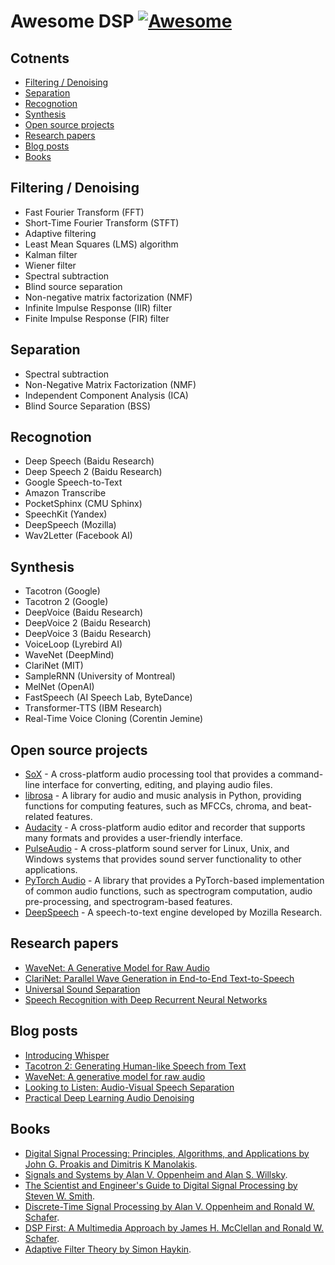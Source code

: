 # Awesome DSP [![Awesome](https://awesome.re/badge.svg)](https://github.com/sindresorhus/awesome)

## Cotnents

- [Filtering / Denoising](#filtering--denoising)
- [Separation](#separation)
- [Recognotion](#recognotion)
- [Synthesis](#synthesis)
- [Open source projects](#open-source-projects)
- [Research papers](#research-papers)
- [Blog posts](#blog-posts)
- [Books](#books)

## Filtering / Denoising

- Fast Fourier Transform (FFT)
- Short-Time Fourier Transform (STFT)
- Adaptive filtering
- Least Mean Squares (LMS) algorithm
- Kalman filter
- Wiener filter
- Spectral subtraction
- Blind source separation
- Non-negative matrix factorization (NMF)
- Infinite Impulse Response (IIR) filter
- Finite Impulse Response (FIR) filter

## Separation

- Spectral subtraction
- Non-Negative Matrix Factorization (NMF)
- Independent Component Analysis (ICA)
- Blind Source Separation (BSS)

## Recognotion

- Deep Speech (Baidu Research)
- Deep Speech 2 (Baidu Research)
- Google Speech-to-Text
- Amazon Transcribe
- PocketSphinx (CMU Sphinx)
- SpeechKit (Yandex)
- DeepSpeech (Mozilla)
- Wav2Letter (Facebook AI)

## Synthesis

- Tacotron (Google)
- Tacotron 2 (Google)
- DeepVoice (Baidu Research)
- DeepVoice 2 (Baidu Research)
- DeepVoice 3 (Baidu Research)
- VoiceLoop (Lyrebird AI)
- WaveNet (DeepMind)
- ClariNet (MIT)
- SampleRNN (University of Montreal)
- MelNet (OpenAI)
- FastSpeech (AI Speech Lab, ByteDance)
- Transformer-TTS (IBM Research)
- Real-Time Voice Cloning (Corentin Jemine)

## Open source projects

- [SoX](https://github.com/soxhub/sox) -  A cross-platform audio processing tool that provides a command-line interface for converting, editing, and playing audio files. 
- [librosa](https://github.com/librosa/librosa) - A library for audio and music analysis in Python, providing functions for computing features, such as MFCCs, chroma, and beat-related features. 
- [Audacity](https://github.com/audacity/audacity) - A cross-platform audio editor and recorder that supports many formats and provides a user-friendly interface. 
- [PulseAudio](https://github.com/pulseaudio/pulseaudio) - A cross-platform sound server for Linux, Unix, and Windows systems that provides sound server functionality to other applications.
- [PyTorch Audio](https://github.com/pytorch/audio) -  A library that provides a PyTorch-based implementation of common audio functions, such as spectrogram computation, audio pre-processing, and spectrogram-based features.
- [DeepSpeech](https://github.com/mozilla/DeepSpeech) - A speech-to-text engine developed by Mozilla Research.

## Research papers

- [WaveNet: A Generative Model for Raw Audio](https://arxiv.org/abs/1609.03499)
- [ClariNet: Parallel Wave Generation in End-to-End Text-to-Speech](https://openreview.net/forum?id=HklY120cYm)
- [Universal Sound Separation](https://arxiv.org/abs/1905.03330)
- [Speech Recognition with Deep Recurrent Neural Networks](https://arxiv.org/abs/1303.5778)

## Blog posts

- [Introducing Whisper](https://openai.com/blog/whisper/)
- [Tacotron 2: Generating Human-like Speech from Text](https://ai.googleblog.com/2017/12/tacotron-2-generating-human-like-speech.html)
- [WaveNet: A generative model for raw audio](https://www.deepmind.com/blog/wavenet-a-generative-model-for-raw-audio)
- [Looking to Listen: Audio-Visual Speech Separation](https://ai.googleblog.com/2018/04/looking-to-listen-audio-visual-speech.html)
- [Practical Deep Learning Audio Denoising](https://sthalles.github.io/practical-deep-learning-audio-denoising/)

## Books

- [Digital Signal Processing: Principles, Algorithms, and Applications by John G. Proakis and Dimitris K Manolakis](https://www.amazon.com/Digital-Signal-Processing-Principles-Applications/dp/0133737624).
- [Signals and Systems by Alan V. Oppenheim and Alan S. Willsky](https://www.amazon.com/Signals-Systems-2nd-Alan-Oppenheim/dp/0138147574).
- [The Scientist and Engineer's Guide to Digital Signal Processing by Steven W. Smith](https://www.amazon.com/Scientist-Engineers-Digital-Signal-Processing/dp/0966017633).
- [Discrete-Time Signal Processing by Alan V. Oppenheim and Ronald W. Schafer](https://www.amazon.com/Discrete-Time-Signal-Processing-3rd-Prentice-Hall/dp/0131988425).
- [DSP First: A Multimedia Approach by James H. McClellan and Ronald W. Schafer](https://www.amazon.com/DSP-First-Multimedia-James-McClellan/dp/0132431718).
- [Adaptive Filter Theory by Simon Haykin](https://www.amazon.com/Adaptive-Filter-Theory-Simon-Haykin/dp/013267145X).
